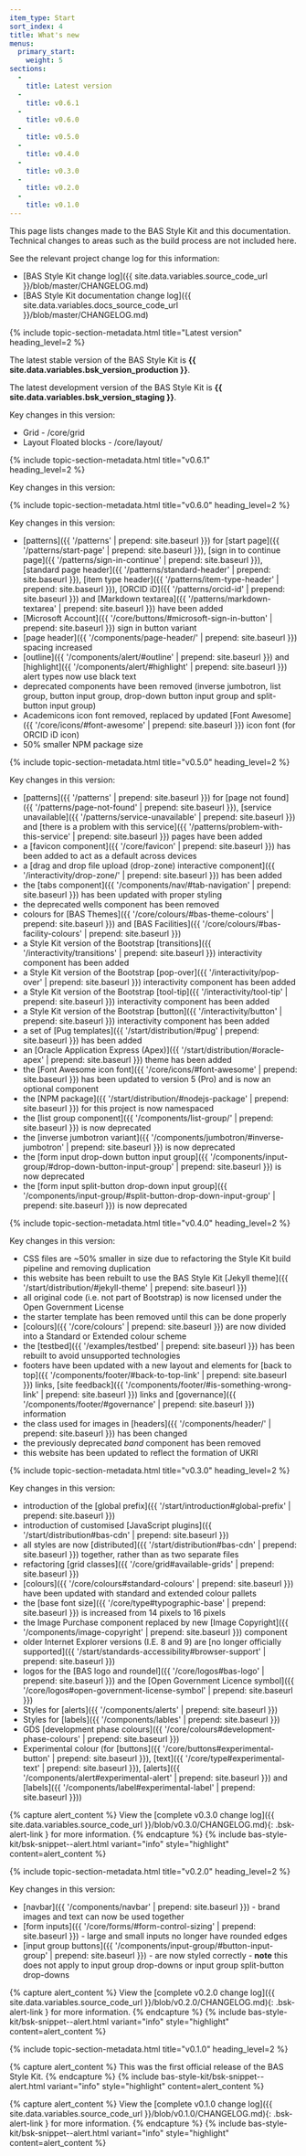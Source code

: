 ```yaml
---
item_type: Start
sort_index: 4
title: What's new
menus:
  primary_start:
    weight: 5
sections:
  -
    title: Latest version
  -
    title: v0.6.1
  -
    title: v0.6.0
  -
    title: v0.5.0
  -
    title: v0.4.0
  -
    title: v0.3.0
  -
    title: v0.2.0
  -
    title: v0.1.0
---
```


This page lists changes made to the BAS Style Kit and this documentation. Technical changes to areas such as the build
process are not included here.

See the relevant project change log for this information:

* [BAS Style Kit change log]({{ site.data.variables.source_code_url }}/blob/master/CHANGELOG.md)
* [BAS Style Kit documentation change log]({{ site.data.variables.docs_source_code_url }}/blob/master/CHANGELOG.md)

{% include topic-section-metadata.html
  title="Latest version"
  heading_level=2
%}

The latest stable version of the BAS Style Kit is **{{ site.data.variables.bsk_version_production }}**.

The latest development version of the BAS Style Kit is **{{ site.data.variables.bsk_version_staging }}**.

Key changes in this version:

* Grid - /core/grid
* Layout Floated blocks - /core/layout/


{% include topic-section-metadata.html
  title="v0.6.1"  
  heading_level=2
%}

Key changes in this version:

{% include topic-section-metadata.html
  title="v0.6.0"
  heading_level=2
%}

Key changes in this version:

* [patterns]({{ '/patterns' | prepend: site.baseurl }}) for
  [start page]({{ '/patterns/start-page' | prepend: site.baseurl }}),
  [sign in to continue page]({{ '/patterns/sign-in-continue' | prepend: site.baseurl }}),
  [standard page header]({{ '/patterns/standard-header' | prepend: site.baseurl }}),
  [item type header]({{ '/patterns/item-type-header' | prepend: site.baseurl }}),
  [ORCID iD]({{ '/patterns/orcid-id' | prepend: site.baseurl }}) and
  [Markdown textarea]({{ '/patterns/markdown-textarea' | prepend: site.baseurl }})
  have been added
* [Microsoft Account]({{ '/core/buttons/#microsoft-sign-in-button' | prepend: site.baseurl }}) sign in button variant
* [page header]({{ '/components/page-header/' | prepend: site.baseurl }}) spacing increased
* [outline]({{ '/components/alert/#outline' | prepend: site.baseurl }}) and
  [highlight]({{ '/components/alert/#highlight' | prepend: site.baseurl }}) alert types now use black text
* deprecated components have been removed (inverse jumbotron, list group, button input group, drop-down button input
  group and split-button input group)
* Academicons icon font removed, replaced by updated
  [Font Awesome]({{ '/core/icons/#font-awesome' | prepend: site.baseurl }}) icon font (for ORCID iD icon)
* 50% smaller NPM package size

{% include topic-section-metadata.html
  title="v0.5.0"
  heading_level=2
%}

Key changes in this version:

* [patterns]({{ '/patterns' | prepend: site.baseurl }}) for
  [page not found]({{ '/patterns/page-not-found' | prepend: site.baseurl }}),
  [service unavailable]({{ '/patterns/service-unavailable' | prepend: site.baseurl }}) and
  [there is a problem with this service]({{ '/patterns/problem-with-this-service' | prepend: site.baseurl }})
  pages have been added
* a [favicon component]({{ '/core/favicon' | prepend: site.baseurl }}) has been added to act as a default across devices
* a [drag and drop file upload (drop-zone) interactive component]({{ '/interactivity/drop-zone/' | prepend: site.baseurl }}) has been added
* the [tabs component]({{ '/components/nav/#tab-navigation' | prepend: site.baseurl }}) has been updated with proper styling
* the deprecated wells component has been removed
* colours for [BAS Themes]({{ '/core/colours/#bas-theme-colours' | prepend: site.baseurl }}) and [BAS Facilities]({{ '/core/colours/#bas-facility-colours' | prepend: site.baseurl }})
* a Style Kit version of the Bootstrap [transitions]({{ '/interactivity/transitions' | prepend: site.baseurl }}) interactivity component has been added
* a Style Kit version of the Bootstrap [pop-over]({{ '/interactivity/pop-over' | prepend: site.baseurl }}) interactivity component has been added
* a Style Kit version of the Bootstrap [tool-tip]({{ '/interactivity/tool-tip' | prepend: site.baseurl }}) interactivity component has been added
* a Style Kit version of the Bootstrap [button]({{ '/interactivity/button' | prepend: site.baseurl }}) interactivity component has been added
* a set of [Pug templates]({{ '/start/distribution/#pug' | prepend: site.baseurl }}) has been added
* an [Oracle Application Express (Apex)]({{ '/start/distribution/#oracle-apex' | prepend: site.baseurl }}) theme has been added
* the [Font Awesome icon font]({{ '/core/icons/#font-awesome' | prepend: site.baseurl }}) has been updated to version 5 (Pro) and is now an optional component
* the [NPM package]({{ '/start/distribution/#nodejs-package' | prepend: site.baseurl }}) for this project is now namespaced
* the [list group component]({{ '/components/list-group/' | prepend: site.baseurl }}) is now deprecated
* the [inverse jumbotron variant]({{ '/components/jumbotron/#inverse-jumbotron' | prepend: site.baseurl }}) is now deprecated
* the [form input drop-down button input group]({{ '/components/input-group/#drop-down-button-input-group' | prepend: site.baseurl }}) is now deprecated
* the [form input split-button drop-down input group]({{ '/components/input-group/#split-button-drop-down-input-group' | prepend: site.baseurl }}) is now deprecated

{% include topic-section-metadata.html
  title="v0.4.0"
  heading_level=2
%}

Key changes in this version:

* CSS files are ~50% smaller in size due to refactoring the Style Kit build pipeline and removing duplication
* this website has been rebuilt to use the BAS Style Kit
  [Jekyll theme]({{ '/start/distribution/#jekyll-theme' | prepend: site.baseurl }})
* all original code (i.e. not part of Bootstrap) is now licensed under the Open Government License
* the starter template has been removed until this can be done properly
* [colours]({{ '/core/colours' | prepend: site.baseurl }}) are now divided into a Standard or Extended colour scheme
* the [testbed]({{ '/examples/testbed' | prepend: site.baseurl }}) has been rebuilt to avoid unsupported technologies
* footers have been updated with a new layout and elements for
  [back to top]({{ '/components/footer/#back-to-top-link' | prepend: site.baseurl }}) links,
  [site feedback]({{ '/components/footer/#is-something-wrong-link' | prepend: site.baseurl }}) links and
  [governance]({{ '/components/footer/#governance' | prepend: site.baseurl }}) information
* the class used for images in [headers]({{ '/components/header/' | prepend: site.baseurl }}) has been changed
* the previously deprecated *band* component has been removed
* this website has been updated to reflect the formation of UKRI

{% include topic-section-metadata.html
  title="v0.3.0"
  heading_level=2
%}

Key changes in this version:

* introduction of the [global prefix]({{ '/start/introduction#global-prefix' | prepend: site.baseurl }})
* introduction of customised [JavaScript plugins]({{ '/start/distribution#bas-cdn' | prepend: site.baseurl }})
* all styles are now [distributed]({{ '/start/distribution#bas-cdn' | prepend: site.baseurl }}) together, rather than
as two separate files
* refactoring [grid classes]({{ '/core/grid#available-grids' | prepend: site.baseurl }})
* [colours]({{ '/core/colours#standard-colours' | prepend: site.baseurl }}) have been updated with standard and extended
colour pallets
* the [base font size]({{ '/core/type#typographic-base' | prepend: site.baseurl }}) is increased from 14 pixels to 16
pixels
* the Image Purchase component replaced by new
[Image Copyright]({{ '/components/image-copyright' | prepend: site.baseurl }}) component
* older Internet Explorer versions (I.E. 8 and 9) are
[no longer officially supported]({{ '/start/standards-accessibility#browser-support' | prepend: site.baseurl }})
* logos for the [BAS logo and roundel]({{ '/core/logos#bas-logo' | prepend: site.baseurl }}) and the
[Open Government Licence symbol]({{ '/core/logos#open-government-license-symbol' | prepend: site.baseurl }})
* Styles for [alerts]({{ '/components/alerts' | prepend: site.baseurl }})
* Styles for [labels]({{ '/components/lables' | prepend: site.baseurl }})
* GDS [development phase colours]({{ '/core/colours#development-phase-colours' | prepend: site.baseurl }})
* Experimental colour (for [buttons]({{ '/core/buttons#experimental-button' | prepend: site.baseurl }}),
[text]({{ '/core/type#experimental-text' | prepend: site.baseurl }}),
[alerts]({{ '/components/alert#experimental-alert' | prepend: site.baseurl }}) and
[labels]({{ '/components/label#experimental-label' | prepend: site.baseurl }}))

{% capture alert_content %}
View the
[complete v0.3.0 change log]({{ site.data.variables.source_code_url }}/blob/v0.3.0/CHANGELOG.md){: .bsk-alert-link }
for more information.
{% endcapture %}
{% include bas-style-kit/bsk-snippet--alert.html
  variant="info"
  style="highlight"
  content=alert_content
%}

{% include topic-section-metadata.html
  title="v0.2.0"
  heading_level=2
%}

Key changes in this version:

* [navbar]({{ '/components/navbar' | prepend: site.baseurl }}) - brand images and text can now be used together
* [form inputs]({{ '/core/forms/#form-control-sizing' | prepend: site.baseurl }}) - large and small inputs no longer
have rounded edges
* [input group buttons]({{ '/components/input-group/#button-input-group' | prepend: site.baseurl }}) - are now styled
correctly - **note** this does not apply to input group drop-downs or input group split-button drop-downs

{% capture alert_content %}
View the
[complete v0.2.0 change log]({{ site.data.variables.source_code_url }}/blob/v0.2.0/CHANGELOG.md){: .bsk-alert-link }
for more information.
{% endcapture %}
{% include bas-style-kit/bsk-snippet--alert.html
  variant="info"
  style="highlight"
  content=alert_content
%}

{% include topic-section-metadata.html
  title="v0.1.0"
  heading_level=2
%}

{% capture alert_content %}
This was the first official release of the BAS Style Kit.
{% endcapture %}
{% include bas-style-kit/bsk-snippet--alert.html
  variant="info"
  style="highlight"
  content=alert_content
%}

{% capture alert_content %}
View the
[complete v0.1.0 change log]({{ site.data.variables.source_code_url }}/blob/v0.1.0/CHANGELOG.md){: .bsk-alert-link }
for more information.
{% endcapture %}
{% include bas-style-kit/bsk-snippet--alert.html
  variant="info"
  style="highlight"
  content=alert_content
%}
